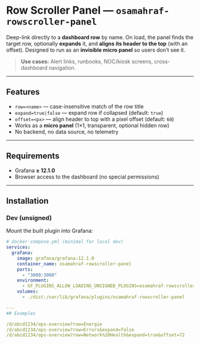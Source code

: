 # Row Scroller Panel — `osamahraf-rowscroller-panel`

Deep-link directly to a **dashboard row** by name. On load, the panel finds the target row, optionally **expands** it, and **aligns its header to the top** (with an offset). Designed to run as an **invisible micro panel** so users don’t see it.

> **Use cases:** Alert links, runbooks, NOC/kiosk screens, cross-dashboard navigation.

---

## Features

- `row=<name>` — case-insensitive match of the row title
- `expand=true|false` — expand row if collapsed (default: `true`)
- `offset=<px>` — align header to top with a pixel offset (default: `60`)
- Works as a **micro panel** (1×1, transparent, optional hidden row)
- No backend, no data source, no telemetry

---

## Requirements

- Grafana **≥ 12.1.0**
- Browser access to the dashboard (no special permissions)

---

## Installation

### Dev (unsigned)
Mount the built plugin into Grafana:

```yaml
# docker-compose.yml (minimal for local dev)
services:
  grafana:
    image: grafana/grafana:12.1.0
    container_name: osamahraf-rowscroller-panel
    ports:
      - "3000:3000"
    environment:
      - GF_PLUGINS_ALLOW_LOADING_UNSIGNED_PLUGINS=osamahraf-rowscroller-panel
    volumes:
      - ./dist:/var/lib/grafana/plugins/osamahraf-rowscroller-panel

---
## Examples

/d/abcd1234/ops-overview?row=Energie
/d/abcd1234/ops-overview?row=Errors&expand=false
/d/abcd1234/ops-overview?row=Network%20Health&expand=true&offset=72

